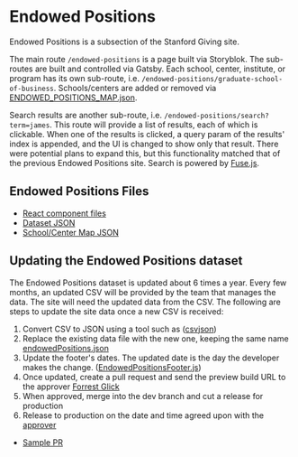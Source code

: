 # Endowed Positions

Endowed Positions is a subsection of the Stanford Giving site.

The main route `/endowed-positions` is a page built via Storyblok. The sub-routes are built and controlled via Gatsby. Each school, center, institute, or program has its own sub-route, i.e. `/endowed-positions/graduate-school-of-business`. Schools/centers are added or removed via [ENDOWED_POSITIONS_MAP.json](https://github.com/SU-SWS/ood_giving_site/blob/dev/constants/ENDOWED_POSITIONS_MAP.json).

Search results are another sub-route, i.e. `/endowed-positions/search?term=james`. This route will provide a list of results, each of which is clickable. When one of the results is clicked, a query param of the results' index is appended, and the UI is changed to show only that result. There were potential plans to expand this, but this functionality matched that of the previous Endowed Positions site. Search is powered by [Fuse.js](https://www.fusejs.io/).

## Endowed Positions Files

- [React component files](https://github.com/SU-SWS/ood_giving_site/tree/dev/components/endowed-positions)
- [Dataset JSON](https://github.com/SU-SWS/ood_giving_site/blob/dev/fixtures/endowedPositions.json)
- [School/Center Map JSON](https://github.com/SU-SWS/ood_giving_site/blob/dev/constants/ENDOWED_POSITIONS_MAP.json)

## Updating the Endowed Positions dataset

The Endowed Positions dataset is updated about 6 times a year. Every few months, an updated CSV will be provided by the team that manages the data. The site will need the updated data from the CSV. The following are steps to update the site data once a new CSV is received:

1. Convert CSV to JSON using a tool such as ([csvjson](https://csvjson.com/csv2json))
2. Replace the existing data file with the new one, keeping the same name [endowedPositions.json](https://github.com/SU-SWS/ood_giving_site/blob/dev/fixtures/endowedPositions.json)
3. Update the footer's dates. The updated date is the day the developer makes the change. ([EndowedPositionsFooter.js](https://github.com/SU-SWS/ood_giving_site/blob/dev/components/endowed-positions/EndowedPositionsFooter.js))
4. Once updated, create a pull request and send the preview build URL to the approver [Forrest Glick](https://github.com/forrestglick)
5. When approved, merge into the dev branch and cut a release for production
6. Release to production on the date and time agreed upon with the [approver](https://github.com/forrestglick)

* [Sample PR](https://github.com/SU-SWS/ood_giving_site/pull/484)
